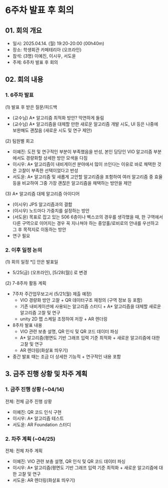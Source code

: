 # 6주차 발표 후 회의
## 01. 회의 개요
- 일시: 2025.04.14. (월) 19:20-20:00 (00h40m)
- 장소: 학생회관 카페테리아 (오프라인)
- 참석: (3명) 이예진, 이시우, 서도윤
- 주제: 6주차 발표 후 회의

## 02. 회의 내용
### 1. 6주차 발표
(1) 발표 후 받은 질문/피드백
- (교수님) A* 알고리즘 최적화 방안? 막연하게 들림
- (교수님) A* 알고리즘을 대체할 만한 새로운 알고리즘 개발 시도, UI 등은 나중에 보완해도 괜찮음 (새로운 시도 및 연구 제안)

(2) 팀원별 회고   
- 이예진: 도전 및 연구적인 부분이 부족했음을 반성, 본인 담당인 VIO 알고리즘 부분에서도 경량화할 상세한 방안 모색을 다짐
- 이시우: A* 알고리즘이 내비게이션 분야에서 많이 쓰인다는 이유로 바로 채택한 것은 고찰이 부족한 선택이었다고 반성
- 서도윤: A* 알고리즘 및 새롭게 고안할 알고리즘을 포함하여 여러 알고리즘 중 효율 등을 비교하여 그중 가장 괜찮은 알고리즘을 채택하는 방안을 제안

(3) A* 알고리즘 대체 알고리즘 아이디어
- (이시우) JPS 알고리즘과의 결합
- (이시우) 노드마다 가중치를 설정하는 방안
- (서도윤) 목표로 잡고 있는 S06 6층이나 벡스코의 경우를 생각했을 때, 한 구역에서 다른 구역으로 이어지는 경우 꼭 지나쳐야 하는 중앙홀/로비로의 안내를 우선하고 그 후 목적지로 이동하는 방안
- 연구 필요

### 2. 이후 일정 논의
(1) 회의 일정
*[] 안은 발표일
- 5/25(금) (오프라인), [5/28(월)] 로 변경   

(2) 7-8주차 활동 계획
- 7주차 주간업무보고서 (5/21(월) 제출 예정)
  - VIO 경량화 방안 고찰 + QR 데이터구조 재정의 (구역 정보 등 포함)
  - 기존 내비게이션에 사용되는 알고리즘 스터디 + A* 알고리즘을 대체할 새로운 알고리즘 고찰 및 연구
  - unity 2D 맵 스케일 조정하여 저장 + AR 렌더링
- 8주차 발표 내용
  - VIO 관련 보충 설명, QR 인식 및 QR 코드 데이터 파싱
  - A* 알고리즘(평면도 기반 그래프 입력 기준 최적화 + 새로운 알고리즘에 대한 고찰 및 연구
  - AR 렌더링(화살표 띄우기)
- 중간 발표 때는 조금 더 상세한 기능적 + 연구적인 내용 포함   

## 3. 금주 진행 상황 및 차주 계획
### 1. 금주 진행 상황 (~04/14)
전체: 전체 금주 진행 상황
- 이예진: QR 코드 인식 구현
- 이시우: A* 알고리즘 테스트
- 서도윤: AR Foundation 스터디

### 2. 차주 계획 (~04/25)
전체: 전체 차주 계획
- 이예진: VIO 관련 보충 설명, QR 인식 및 QR 코드 데이터 파싱
- 이시우: A* 알고리즘(평면도 기반 그래프 입력 기준 최적화 + 새로운 알고리즘에 대한 고찰 및 연구
- 서도윤: AR 렌더링(화살표 띄우기)
